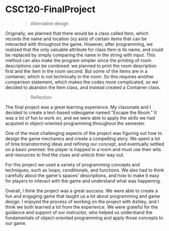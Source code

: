 # CSC120-FinalProject

>>Alternative design

Originally, we planned that there would be a class called Item, which records the name and location (xy axis) of certain items that can be interacted with throughout the game. However, after programming, we realized that the only valuable attribute for class Item is its name, and could be replaced by simply comparing the name in the string with input. This method can also make the program simpler since the printing of room descriptions can be combined: we planned to print the room description first and the item in the room second. But some of the items are in a container, which is not technically in the room. So this requires another comparison statement, which makes the codes more complicated, so we decided to abandon the Item class, and instead created a Container class.


>>Reflection

The final project was a great learning experience. My classmate and I decided to create a text-based videogame named "Escape the Room." It was a lot of fun to work on, and we were able to apply the skills we had acquired in object-oriented programming throughout the semester.

One of the most challenging aspects of the project was figuring out how to design the game mechanics and create a compelling story. We spent a lot of time brainstorming ideas and refining our concept, and eventually settled on a basic premise: the player is trapped in a room and must use their wits and resources to find the clues and unlock their way out.

For this project we used a variety of programming concepts and techniques, such as loops, conditionals, and functions. We also had to think carefully about the game's spaces' descriptions, and how to make it easy for players to interact with the game and understand what was happening.

Overall, I think the project was a great success. We were able to create a fun and engaging game that taught us a lot about programming and game design. I enjoyed the process of working on the project with Ashley, and I think we both learned a lot from the experience. We were grateful for the guidance and support of our instructor, who helped us understand the fundamentals of object-oriented programming and apply those concepts to our game.